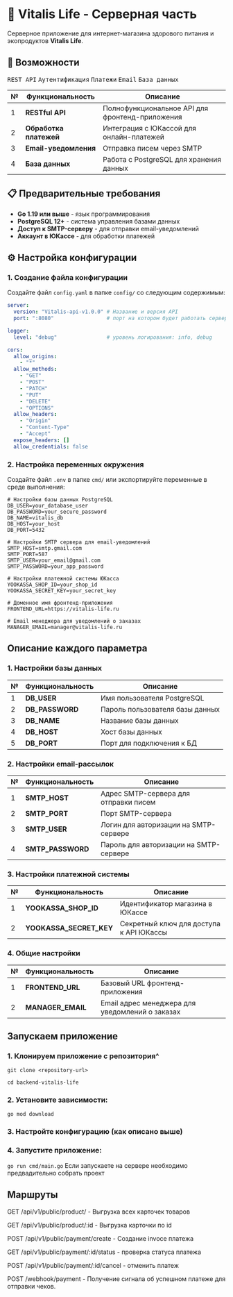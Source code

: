 # 🌿 Vitalis Life - Серверная часть

Серверное приложение для интернет-магазина здорового питания и экопродуктов **Vitalis Life**.

## 🚀 Возможности

<kbd>REST API</kbd> <kbd>Аутентификация</kbd> <kbd>Платежи</kbd> <kbd>Email</kbd> <kbd>База данных</kbd>

| № | Функциональность | Описание |
|---|------------------|----------|
| 1 | **RESTful API** | Полнофункциональное API для фронтенд-приложения |
| 2 | **Обработка платежей** | Интеграция с ЮКассой для онлайн-платежей |
| 3 | **Email-уведомления** | Отправка писем через SMTP |
| 4 | **База данных** | Работа с PostgreSQL для хранения данных |

## 📋 Предварительные требования

- **Go 1.19 или выше** - язык программирования
- **PostgreSQL 12+** - система управления базами данных
- **Доступ к SMTP-серверу** - для отправки email-уведомлений
- **Аккаунт в ЮКассе** - для обработки платежей

## ⚙️ Настройка конфигурации

### 1. Создание файла конфигурации

Создайте файл `config.yaml` в папке `config/` со следующим содержимым:

```yaml
server:
  version: "Vitalis-api-v1.0.0" # Название и версия API
  port: ":8080"                 # порт на котором будет работать сервер

logger:
  level: "debug"                # уровень логирования: info, debug

cors:
  allow_origins:
    - "*"
  allow_methods:
    - "GET"
    - "POST"
    - "PATCH"
    - "PUT"
    - "DELETE"
    - "OPTIONS"
  allow_headers:
    - "Origin"
    - "Content-Type"
    - "Accept"
  expose_headers: []
  allow_credentials: false
```

### 2. Настройка переменных окружения
Создайте файл `.env` в папке `cmd/` или экспортируйте переменные в среде выполнения:

```env
# Настройки базы данных PostgreSQL
DB_USER=your_database_user
DB_PASSWORD=your_secure_password
DB_NAME=vitalis_db
DB_HOST=your_host
DB_PORT=5432

# Настройки SMTP сервера для email-уведомлений
SMTP_HOST=smtp.gmail.com
SMTP_PORT=587
SMTP_USER=your_email@gmail.com
SMTP_PASSWORD=your_app_password

# Настройки платежной системы ЮКасса
YOOKASSA_SHOP_ID=your_shop_id
YOOKASSA_SECRET_KEY=your_secret_key

# Доменное имя фронтенд-приложения
FRONTEND_URL=https://vitalis-life.ru

# Email менеджера для уведомлений о заказах
MANAGER_EMAIL=manager@vitalis-life.ru
```
## Описание каждого параметра
### 1. Настройки базы данных
| № | Функциональность | Описание |
|---|------------------|----------|
| 1 | **DB_USER** | Имя пользователя PostgreSQL |
| 2 | **DB_PASSWORD** | Пароль пользователя базы данных	 |
| 3 | **DB_NAME** | Название базы данных |
| 4 | **DB_HOST** | Хост базы данных |
| 5 | **DB_PORT** | Порт для подключения к БД |

### 2. Настройки email-рассылок
| № | Функциональность | Описание |
|---|------------------|----------|
| 1 | **SMTP_HOST** | Адрес SMTP-сервера для отправки писем |
| 2 | **SMTP_PORT** | Порт SMTP-сервера	 |
| 3 | **SMTP_USER** | Логин для авторизации на SMTP-сервере	 |
| 4 | **SMTP_PASSWORD** | Пароль для авторизации на SMTP-сервере |

### 3. Настройки платежной системы
| № | Функциональность | Описание |
|---|------------------|----------|
| 1 | **YOOKASSA_SHOP_ID** | Идентификатор магазина в ЮКассе	 |
| 2 | **YOOKASSA_SECRET_KEY** | Секретный ключ для доступа к API ЮКассы |

### 4. Общие настройки
| № | Функциональность | Описание |
|---|------------------|----------|
| 1 | **FRONTEND_URL** | Базовый URL фронтенд-приложения |
| 2 | **MANAGER_EMAIL** | Email адрес менеджера для уведомлений о заказах	|

## Запускаем приложение
### 1. Клонируем приложение с репозитория^
`git clone <repository-url>`

`cd backend-vitalis-life`

### 2. Установите зависимости:
`go mod download`

### 3. Настройте конфигурацию (как описано выше)

### 4. Запустите приложение:
`go run cmd/main.go`
Если запускаете на сервере необходимо предвадительно собрать проект

## Маршруты

GET    /api/v1/public/product/  - Выгрузка всех карточек товаров

GET    /api/v1/public/product/:id - Выгрузка карточки по id

POST   /api/v1/public/payment/create - Создание invoce платежа

GET    /api/v1/public/payment/:id/status - проверка статуса платежа

POST   /api/v1/public/payment/:id/cancel - отменить платеж

POST   /webhook/payment - Получение сигнала об успешном платеже для отправки чеков.
